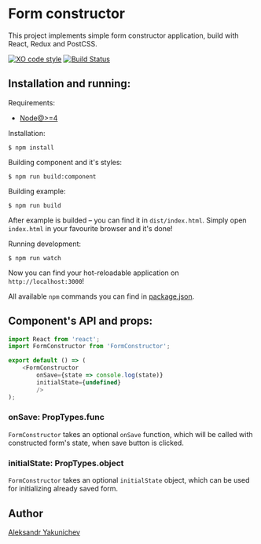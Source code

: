 # Form constructor

This project implements simple form constructor application, build with React, Redux and PostCSS.

[![XO code style](https://img.shields.io/badge/code_style-XO-5ed9c7.svg)](https://github.com/sindresorhus/xo)
[![Build Status](https://travis-ci.org/canvaskisa/form-constructor.svg?branch=master)](https://travis-ci.org/canvaskisa/form-constructor)

## Installation and running:
Requirements:
- [Node@>=4](https://nodejs.org/en/)

Installation:
```console
$ npm install
```

Building component and it's styles:
```console
$ npm run build:component
```

Building example:
```console
$ npm run build
```

After example is builded – you can find it in `dist/index.html`. Simply open `index.html` in your favourite browser and it's done!

Running development:
```console
$ npm run watch
```

Now you can find your hot-reloadable application on `http://localhost:3000`!

All available `npm` commands you can find in [package.json](package.json).

## Component's API and props:
```js
import React from 'react';
import FormConstructor from 'FormConstructor';

export default () => (
	<FormConstructor
		onSave={state => console.log(state)}
		initialState={undefined}
		/>
);
```

### onSave: PropTypes.func
`FormConstructor` takes an optional `onSave` function, which will be called with constructed form's state, when save button is clicked.

### initialState: PropTypes.object
`FormConstructor` takes an optional `initialState` object, which can be used for initializing already saved form.

## Author
[Aleksandr Yakunichev](https://github.com/canvaskisa)
